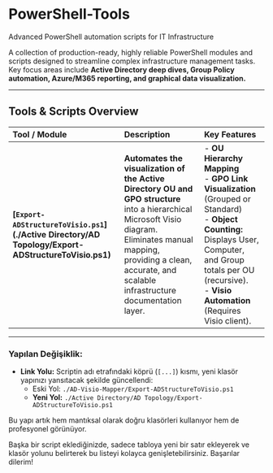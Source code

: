 # PowerShell-Tools
Advanced PowerShell automation scripts for IT Infrastructure

A collection of production-ready, highly reliable PowerShell modules and scripts designed to streamline complex infrastructure management tasks. Key focus areas include **Active Directory deep dives, Group Policy automation, Azure/M365 reporting, and graphical data visualization.**

---

## Tools & Scripts Overview

| Tool / Module | Description | Key Features |
| :--- | :--- | :--- |
| **[`Export-ADStructureToVisio.ps1`](./Active Directory/AD Topology/Export-ADStructureToVisio.ps1)** | **Automates the visualization of the Active Directory OU and GPO structure** into a hierarchical Microsoft Visio diagram. Eliminates manual mapping, providing a clean, accurate, and scalable infrastructure documentation layer. | - **OU Hierarchy Mapping** <br> - **GPO Link Visualization** (Grouped or Standard) <br> - **Object Counting:** Displays User, Computer, and Group totals per OU (recursive). <br> - **Visio Automation** (Requires Visio client). |

---

### Yapılan Değişiklik:

* **Link Yolu:** Scriptin adı etrafındaki köprü (`[...]`) kısmı, yeni klasör yapınızı yansıtacak şekilde güncellendi:
    * Eski Yol: `./AD-Visio-Mapper/Export-ADStructureToVisio.ps1`
    * **Yeni Yol:** `./Active Directory/AD Topology/Export-ADStructureToVisio.ps1`

Bu yapı artık hem mantıksal olarak doğru klasörleri kullanıyor hem de profesyonel görünüyor.

Başka bir script eklediğinizde, sadece tabloya yeni bir satır ekleyerek ve klasör yolunu belirterek bu listeyi kolayca genişletebilirsiniz. Başarılar dilerim!
